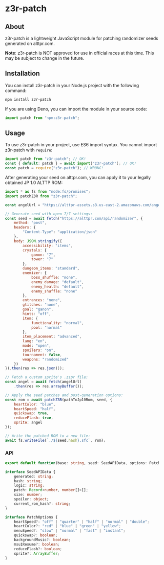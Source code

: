 # z3r-patch

## About
z3r-patch is a lightweight JavaScript module for patching randomizer seeds generated on alttpr.com.

**Note:** z3r-patch is NOT approved for use in official races at this time. This may be subject to change in the future.

## Installation
You can install z3r-patch in your Node.js project with the following command:
```bash
npm install z3r-patch
```
If you are using Deno, you can import the module in your source code:
```js
import patch from "npm:z3r-patch";
```

## Usage
To use z3r-patch in your project, use ES6 import syntax. You cannot import z3r-patch with `require`:
```js
import patch from "z3r-patch"; // OK!
const { default: patch } = await import("z3r-patch"); // OK!
const patch = require("z3r-patch"); // WRONG!
```

After generating your seed on alttpr.com, you can apply it to your legally obtained JP 1.0 ALTTP ROM:
```js
import * as fs from "node:fs/promises";
import patchZ3R from "z3r-patch";

const angelUrl = "https://alttpr-assets.s3.us-east-2.amazonaws.com/angel.1.zspr";

// Generate seed with open 7/7 settings:
const seed = await fetch("https://alttpr.com/api/randomizer", {
    method: "post",
    headers: {
        "Content-Type": "application/json"
    },
    body: JSON.stringify({
        accessibility: "items",
        crystals: {
            ganon: "7",
            tower: "7"
        },
        dungeon_items: "standard",
        enemizer: {
            boss_shuffle: "none",
            enemy_damage: "default",
            enemy_health: "default",
            enemy_shuffle: "none"
        },
        entrances: "none",
        glitches: "none",
        goal: "ganon",
        hints: "off",
        item: {
            functionality: "normal",
            pool: "normal"
        },
        item_placement: "advanced",
        lang: "en",
        mode: "open",
        spoilers: "on",
        tournament: false,
        weapons: "randomized"
    })
}).then(res => res.json());

// Fetch a custom sprite's .zspr file:
const angel = await fetch(angelUrl)
    .then(res => res.arrayBuffer());

// Apply the seed patches and post-generation options:
const rom = await patchZ3R(pathToJp10Rom, seed, {
    heartColor: "blue",
    heartSpeed: "half",
    quickswap: true,
    reduceFlash: true,
    sprite: angel
});

// Write the patched ROM to a new file:
await fs.writeFile(`./${seed.hash}.sfc`, rom);
```

### API
```ts
export default function(base: string, seed: SeedAPIData, options: PatchOptions): Promise<Uint8Array>;

interface SeedAPIData {
    generated: string;
    hash: string;
    logic: string;
    patch: Record<number, number[]>[];
    size: number;
    spoiler: object;
    current_rom_hash?: string;
}

interface PatchOptions {
    heartSpeed?: "off" | "quarter" | "half" | "normal" | "double";
    heartColor?: "red" | "blue" | "green" | "yellow";
    menuSpeed?: "slow" | "normal" | "fast" | "instant";
    quickswap?: boolean;
    backgroundMusic?: boolean;
    msu1Resume?: boolean;
    reduceFlash?: boolean;
    sprite?: ArrayBuffer;
}
```
